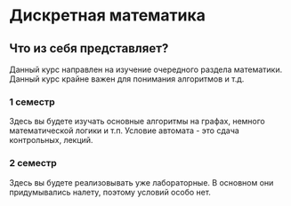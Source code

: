 # Дискретная математика

## Что из себя представляет? 

Данный курс направлен на изучение очередного раздела математики.
Данный курс крайне важен для понимания алгоритмов и т.д. 

### 1 семестр

Здесь вы будете изучать основные алгоритмы на графах, немного математической логики и т.п. 
Условие автомата - это сдача контрольных, лекций. 

### 2 семестр

Здесь вы будете реализовывать уже лабораторные. В основном они придумывались налету, поэтому условий особо нет.  